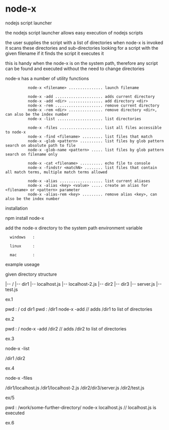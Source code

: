 # node-x
nodejs script launcher

the nodejs script launcher allows easy execution of nodejs scripts

the user supplies the script with a list of directories
when node-x is invoked it scans these directories and sub-directories looking for a script with the given filename
if it finds the script it executes it

this is handy when the node-x is on the system path, therefore any script can be found and executed without the need
to change directories

node-x has a number of utility functions

              node-x <filename> ............... launch filename
              
              node-x -add ..................... adds current directory
              node-x -add <dir> ............... add directory <dir>
              node-x -rem ..................... remove current directory
              node-x -rem <dir> ............... remove directory <dir>, can also be the index number
              node-x -list .................... list directories
              
              node-x -files ................... list all files accessible to node-x
              node-x -find <filename> ......... list files that match
              node-x -glob <pattern> .......... list files by glob pattern search on absolute path to file
              node-x -glob-name <pattern> ..... list files by glob pattern search on filename only
              
              node-x -cat <filename> .......... echo file to console
              node-x -findstr <matchN> ........ list files that contain all match terms, multiple match terms allowed
              
              node-x -alias ................... list current aliases
              node-x -alias <key> <value> ..... create an alias for <filename> or <pattern> parameter
              node-x -alias-rem <key> ......... remove alias <key>, can also be the index number



installation

npm install node-x


add the node-x directory to the system path environment variable

      windows   :

      linux     :

      mac       :



example useage

given directory structure

  |--  /
    |--  dir1
      |--  localhost.js
      |--  localhost-2.js
    |--  dir2
      |--  dir3
        |--  server.js
      |--  test.js
      
ex.1

pwd  : /
cd dir1
pwd  : /dir1
node-x -add    //  adds /dir1 to list of directories

ex.2

pwd  : /
node-x -add /dir2    //  adds /dir2 to list of directories

ex.3

node-x -list

/dir1
/dir2

ex.4

node-x -files

/dir1/localhost.js
/dir1/localhost-2.js
/dir2/dir3/server.js
/dir2/test.js

ex/5

pwd  : /work/some-further-directory/
node-x localhost.js    //  localhost.js is executed

ex.6





